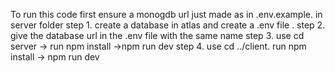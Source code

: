 To run this code first ensure a monogdb url just made as in .env.example. in server folder 
step 1. create a database in atlas and create a .env file .
step 2. give the database url in the .env file with the same name
step 3. use cd server -> run npm install ->npm run dev 
step 4. use cd ../client. run npm install -> npm run dev
